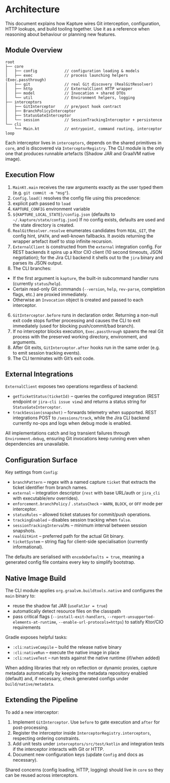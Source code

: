 # Architecture

This document explains how Kapture wires Git interception, configuration, HTTP lookups, and build tooling together.
Use it as a reference when reasoning about behaviour or planning new features.

## Module Overview

```
root
├── core
│   ├── config            // configuration loading & models
│   ├── exec              // process launching helpers (Exec.passthrough)
│   ├── git               // real Git discovery (RealGitResolver)
│   ├── http              // ExternalClient HTTP wrapper
│   ├── model             // Invocation + shared DTOs
│   └── util              // Environment helpers, logging
├── interceptors
│   ├── GitInterceptor    // pre/post hook contract
│   ├── BranchPolicyInterceptor
│   ├── StatusGateInterceptor
│   └── session           // SessionTrackingInterceptor + persistence
└── cli
    └── Main.kt           // entrypoint, command routing, interceptor loop
```

Each interceptor lives in `interceptors`, depends on the shared primitives in `core`, and is discovered via
`InterceptorRegistry`. The CLI module is the only one that produces runnable artefacts (Shadow JAR and GraalVM native
image).

## Execution Flow

1. `MainKt.main` receives the raw arguments exactly as the user typed them (e.g. `git commit -m "msg"`).
2. `Config.load()` resolves the config file using this precedence:
  1. explicit path passed to `load`
  2. `KAPTURE_CONFIG` environment variable
  3. `${KAPTURE_LOCAL_STATE}/config.json` (defaults to `~/.kapture/state/config.json`)
     If no config exists, defaults are used and the state directory is created.
3. `RealGitResolver.resolve` enumerates candidates from `REAL_GIT`, the config hint, `$PATH`, and well-known fallbacks.
   It avoids returning the wrapper artefact itself to stop infinite recursion.
4. `ExternalClient` is constructed from the `external` integration config. For REST backends it spins up a Ktor CIO
   client (10 second timeouts, JSON negotiation); for the Jira CLI backend it shells out to the `jira` binary and parses
   its JSON output.
5. The CLI branches:
  - If the first argument is `kapture`, the built-in subcommand handler runs (currently `status`/`help`).
  - Certain read-only Git commands (`--version`, `help`, `rev-parse`, completion flags, etc.) are proxied immediately.
  - Otherwise an `Invocation` object is created and passed to each interceptor.
6. `GitInterceptor.before` runs in declaration order. Returning a non-null exit code stops further processing and causes
   the CLI to exit immediately (used for blocking push/commit/bad branch).
7. If no interceptor blocks execution, `Exec.passthrough` spawns the real Git process with the preserved working
   directory, environment, and arguments.
8. After Git exits, `GitInterceptor.after` hooks run in the same order (e.g. to emit session tracking events).
9. The CLI terminates with Git’s exit code.

## External Integrations

`ExternalClient` exposes two operations regardless of backend:

- `getTicketStatus(ticketId)` – queries the configured integration (REST endpoint or `jira-cli issue view`) and returns
  a status string for `StatusGateInterceptor`.
- `trackSession(snapshot)` – forwards telemetry when supported. REST integrations POST to `/sessions/track`, while the
  Jira CLI backend currently no-ops and logs when debug mode is enabled.

All implementations catch and log transient failures through `Environment.debug`, ensuring Git invocations keep running
even when dependencies are unavailable.

## Configuration Surface

Key settings from `Config`:

- `branchPattern` – regex with a named capture `ticket` that extracts the ticket identifier from branch names.
- `external` – integration descriptor (`rest` with base URL/auth or `jira_cli` with executable/env overrides).
- `enforcement.branchPolicy` / `.statusCheck` – `WARN`, `BLOCK`, or `OFF` mode per interceptor.
- `statusRules` – allowed ticket statuses for commit/push operations.
- `trackingEnabled` – disables session tracking when `false`.
- `sessionTrackingIntervalMs` – minimum interval between session snapshots.
- `realGitHint` – preferred path for the actual Git binary.
- `ticketSystem` – string flag for client-side specialisation (currently informational).

The defaults are serialised with `encodeDefaults = true`, meaning a generated config file contains every key to simplify
bootstrap.

## Native Image Build

The CLI module applies `org.graalvm.buildtools.native` and configures the `main` binary to:

- reuse the shadow fat JAR (`useFatJar = true`)
- automatically detect resource files on the classpath
- pass critical flags (`--install-exit-handlers`, `--report-unsupported-elements-at-runtime`,
  `--enable-url-protocols=https`) to satisfy Ktor/CIO requirements

Gradle exposes helpful tasks:

- `:cli:nativeCompile` – build the release native binary
- `:cli:nativeRun` – execute the native image in place
- `:cli:nativeTest` – run tests against the native runtime (if/when added)

When adding libraries that rely on reflection or dynamic proxies, capture metadata automatically by keeping the
metadata repository enabled (default) and, if necessary, check generated configs under `build/native/metadata`.

## Extending the Pipeline

To add a new interceptor:

1. Implement `GitInterceptor`. Use `before` to gate execution and `after` for post-processing.
2. Register the interceptor inside `InterceptorRegistry.interceptors`, respecting ordering constraints.
3. Add unit tests under `interceptors/src/test/kotlin` and integration tests if the interceptor interacts with Git or
   HTTP.
4. Document new configuration keys (update `Config` and docs as necessary).

Shared concerns (config loading, HTTP, logging) should live in `core` so they can be reused across interceptors.

